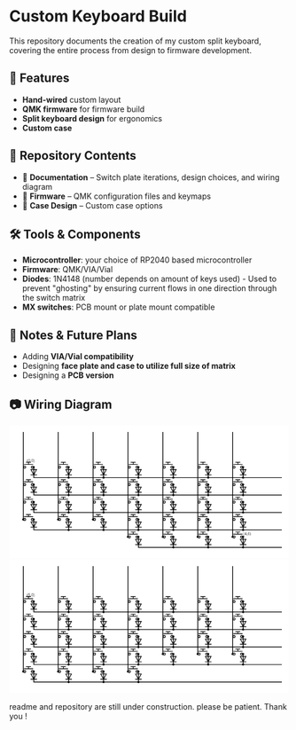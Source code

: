 # Custom Keyboard Build  

This repository documents the creation of my custom split keyboard, covering the entire process from design to firmware development.  

## 🔧 Features  
- **Hand-wired** custom layout  
- **QMK firmware** for firmware build  
- **Split keyboard design** for ergonomics  
- **Custom case**  

## 📂 Repository Contents  
- 📝 **Documentation** – Switch plate iterations, design choices, and wiring diagram
- 🔧 **Firmware** – QMK configuration files and keymaps  
- 🎨 **Case Design** – Custom case options  

## 🛠 Tools & Components  
- **Microcontroller**: your choice of RP2040 based microcontroller  
- **Firmware**: QMK/VIA/Vial  
- **Diodes**: 1N4148 (number depends on amount of keys used) - Used to prevent "ghosting" by ensuring current flows in one direction through the switch matrix
- **MX switches**: PCB mount or plate mount compatible 

## 📝 Notes & Future Plans  
- Adding **VIA/Vial compatibility**  
- Designing **face plate and case to utilize full size of matrix**
- Designing a **PCB version**  

## 📷 Wiring Diagram
![Keyboard Wiring Diagram](./photos/left-wiring-diagram.png)
![Keyboard Wiring Diagram](./photos/right-wiring-diagram.png)


readme and repository are still under construction. please be patient. Thank you !
